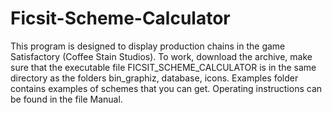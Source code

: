 # Ficsit-Scheme-Calculator
This program is designed to display production chains in the game Satisfactory (Coffee Stain Studios).
To work, download the archive, make sure that the executable file FICSIT_SCHEME_CALCULATOR is in the same directory as the folders bin_graphiz, database, icons.
Examples folder contains examples of schemes that you can get.
Operating instructions can be found in the file Manual.
